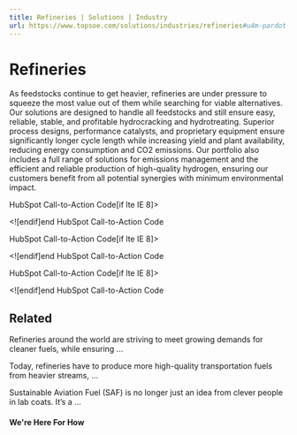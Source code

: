 ```yaml
---
title: Refineries | Solutions | Industry
url: https://www.topsoe.com/solutions/industries/refineries#u4m-pardot-form
---
```


# Refineries

As feedstocks continue to get heavier, refineries are under pressure to squeeze the most value out of them while searching for viable alternatives. Our solutions are designed to handle all feedstocks and still ensure easy, reliable, stable, and profitable hydrocracking and hydrotreating. Superior process designs, performance catalysts, and proprietary equipment ensure significantly longer cycle length while increasing yield and plant availability, reducing energy consumption and CO2 emissions. Our portfolio also includes a full range of solutions for emissions management and the efficient and reliable production of high-quality hydrogen, ensuring our customers benefit from all potential synergies with minimum environmental impact.

HubSpot Call-to-Action Code[if lte IE 8]><div id="hs-cta-ie-element"></div><![endif][](https://cta-redirect.hubspot.com/cta/redirect/2115834/01868fce-81b1-4fb1-b741-3ab672d892b8)end HubSpot Call-to-Action Code

HubSpot Call-to-Action Code[if lte IE 8]><div id="hs-cta-ie-element"></div><![endif][](https://cta-redirect.hubspot.com/cta/redirect/2115834/25ea115a-3786-4c5d-b15b-cf4acae94f24)end HubSpot Call-to-Action Code

HubSpot Call-to-Action Code[if lte IE 8]><div id="hs-cta-ie-element"></div><![endif][](https://cta-redirect.hubspot.com/cta/redirect/2115834/f5fc7df0-e52c-45c7-9994-f88bfd5b325e)end HubSpot Call-to-Action Code

## Related

Refineries around the world are striving to meet growing demands for cleaner fuels, while ensuring ...

Today, refineries have to produce more high-quality transportation fuels from heavier streams, ...

Sustainable Aviation Fuel (SAF) is no longer just an idea from clever people in lab coats. It’s a ...

#### We're Here For How